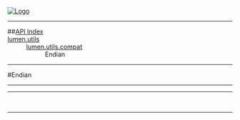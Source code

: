 
[![Logo](../../../../images/logo.png)](../../../../index.html)

---


##[API Index](../../../../api/index.html#lumen.utils)   
[lumen.utils](../)     
&emsp;&emsp;&emsp;[lumen.utils.compat](./)   
&emsp;&emsp;&emsp;&emsp;&emsp;&emsp;Endian

---

#Endian


---




---



&nbsp;
&nbsp;
&nbsp;

---  


&nbsp;   
&nbsp;   